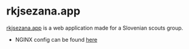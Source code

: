 # rkjsezana.app
[rkjsezana.app](https://rkjsezana.app) is a web application made for a Slovenian scouts group.


* NGINX config can be found [here](#)
